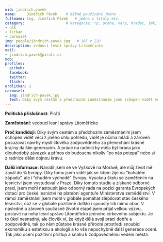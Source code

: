 ```yaml
---
uid: jindrich.pavek
name:     Jindřich Pávek  	# běžně používáné jméno
fullname: Ing. Jindřich Pávek  	# jméno s tituly etc.
category:                 	# kategorie: rp, praha, vary, hradec, jmk, senat
- ulk
- litkan
- carousel
img: people/jindrich-pavek.jpg   # 165 x 220
description: vedoucí lesní správy Litoměřicko
mail:
- jindrich.pavek@pirati.cz
mob:			  
profiles:
  github:                 
  facebook: 		  
  twitter: 		  
  flickr:     		
ordlitkan: 1
carousel:
  img: jindrich-pavek.jpg
  text: Díky svým cestám a předchozím zaměstnáním jsem schopen vidět věci z jiného úhlu pohledu, vidět je očima mládí a zároveň posuzovat návrhy myslí člověka zodpovědného za přenechání krásné krajiny dalším generacím. A práce na radnici by měla být brána jako dlouhodobý závazek a přínos do budoucna nikoliv “po nás potopa” nebo si z radnice dělat dojnou krávu.
---
```


**Politická příslušnost:** Piráti
 
**Zaměstnání:** vedoucí lesní správy Litoměřicko

**Proč kandiduji:** Díky svým cestám a předchozím zaměstnáním jsem schopen vidět věci z jiného úhlu pohledu, vidět je očima mládí a zároveň posuzovat návrhy myslí člověka zodpovědného za přenechání krásné krajiny dalším generacím. A práce na radnici by měla být brána jako dlouhodobý závazek a přínos do budoucna nikoliv “po nás potopa” nebo si z radnice dělat dojnou krávu.
 
**Další informace:** Narodil jsem se ve Vyškově na Moravě, ale můj život mě zavál do ¾  Evropy. Díky tomu jsem viděl jak se lidem žije na “bohatém západu”, ale i “chudém východě” Evropy. Vysokou školu se zaměřením na lesnictví jsem vystudoval v Praze. Díky tomuto studiu a získané odborné praxi, jsem mohl nastoupit jako odborný rada na pozici garanta Evropských dotací pro české lesnictví na platební agentuře Ministerstva zemědělství. V rámci zaměstnání jsem mohl v globále pomáhat zlepšovat stav českého lesnictví, což se v globále pozitivně dotklo i spousty lidí mimo obor. V následné a zároveň současné životní etapě jsem přijal velkou výzvu, postavit na nohy lesní správu Litoměřicko jednoho církevního subjektu. Je to úkol nesnadný, ale člověk ví, že když dělá svoji práci dobře a zodpovědně, tak po něm zůstane  krásné přírodní prostředí snoubící ekonomiku s estetikou a ekologii a to vše nepochybně další generace ocení. Tak jako ocení pozitivní přístup a snahu k zodpovědnému vedení města.

